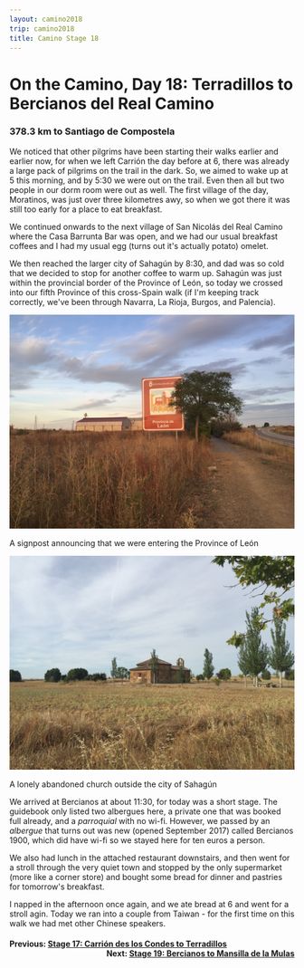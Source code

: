 ```yaml
---
layout: camino2018
trip: camino2018
title: Camino Stage 18
---
```


# On the Camino, Day 18: Terradillos to Bercianos del Real Camino

### 378.3 km to Santiago de Compostela

We noticed that other pilgrims have been starting their walks earlier and earlier now, for when we left Carri&oacute;n the day before at 6, there was already a large pack of pilgrims on the trail in the dark. So, we aimed to wake up at 5 this morning, and by 5:30 we were out on the trail. Even then all but two people in our dorm room were out as well. The first village of the day, Moratinos, was just over three kilometres awy, so when we got there it was still too early for a place to eat breakfast.

We continued onwards to the next village of San Nicol&aacute;s del Real Camino where the Casa Barrunta Bar was open, and we had our usual breakfast coffees and I had my usual egg (turns out it's actually potato) omelet.

We then reached the larger city of Sahag&uacute;n by 8:30, and dad was so cold that we decided to stop for another coffee to warm up. Sahag&uacute;n was just within the provincial border of the Province of Le&oacute;n, so today we crossed into our fifth Province of this cross-Spain walk (if I'm keeping track correctly, we've been through Navarra, La Rioja, Burgos, and Palencia).

<img src="/assets/images/spain2018/20180921-sahagun-leon.JPG">
<p class=caption>A signpost announcing that we were entering the Province of Le&oacute;n</p>

<img src="/assets/images/spain2018/20180921-sahagun.JPG">
<p class=caption>A lonely abandoned church outside the city of Sahag&uacute;n</p>

We arrived at Bercianos at about 11:30, for today was a short stage. The guidebook only listed two albergues here, a private one that was booked full already, and a *parroquial* with no wi-fi. However, we passed by an *albergue* that turns out was new (opened September 2017) called Bercianos 1900, which did have wi-fi so we stayed here for ten euros a person.

We also had lunch in the attached restaurant downstairs, and then went for a stroll through the very quiet town and stopped by the only supermarket (more like a corner store) and bought some bread for dinner and pastries for tomorrow's breakfast.

I napped in the afternoon once again, and we ate bread at 6 and went for a stroll agin. Today we ran into a couple from Taiwan - for the first time on this walk we had met other Chinese speakers.

<h4><div style="text-align: left; margin-bottom: -20px">Previous: <a href="/2018/09/20/camino17.html">Stage 17: Carri&oacute;n des los Condes to Terradillos</a></div></h4>
<h4><div style="text-align: right;">Next: <a href="/2018/09/22/camino19.html">Stage 19: Bercianos to Mansilla de la Mulas</a></div></h4>